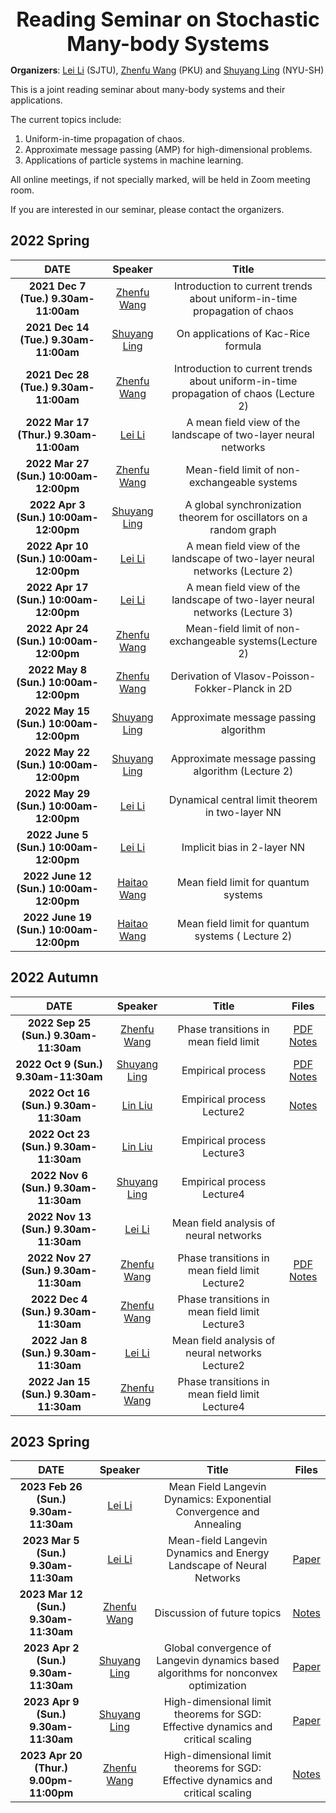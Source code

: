 <div align = "center"><strong><font size="6">Reading Seminar on Stochastic Many-body Systems</font></strong></div>



**Organizers**: [Lei Li](https://ins.sjtu.edu.cn/people/leili/) (SJTU), [Zhenfu Wang](https://bicmr.pku.edu.cn/~zhenfuwang/) (PKU) and [Shuyang Ling](https://cims.nyu.edu/~sling/) (NYU-SH)

This is a joint reading seminar about many-body systems and their applications.

The current topics include:

1. Uniform-in-time propagation of chaos.
2. Approximate message passing (AMP) for high-dimensional problems.
3. Applications of particle systems in machine learning.

All online meetings, if not specially marked, will be held in Zoom meeting room.

If you are interested in our seminar, please contact the organizers.

## 2022 Spring

|                 **DATE**                 |                         **Speaker**                          |                          **Title**                           |
| :--------------------------------------: | :----------------------------------------------------------: | :----------------------------------------------------------: |
|  **2021 Dec 7 (Tue.)  9.30am-11:00am**   |     [Zhenfu Wang](https://bicmr.pku.edu.cn/~zhenfuwang/)     | Introduction to current trends about uniform-in-time propagation of chaos |
|  **2021 Dec 14 (Tue.)  9.30am-11:00am**  |         [Shuyang Ling](https://cims.nyu.edu/~sling/)         |             On applications of Kac-Rice formula              |
|  **2021 Dec 28 (Tue.)  9.30am-11:00am**  |     [Zhenfu Wang](https://bicmr.pku.edu.cn/~zhenfuwang/)     | Introduction to current trends about uniform-in-time propagation of chaos (Lecture 2) |
| **2022 Mar 17 (Thur.)  9.30am-11:00am**  |       [Lei Li](https://ins.sjtu.edu.cn/people/leili/)        | A mean field view of the landscape of two-layer neural networks |
| **2022 Mar 27 (Sun.)  10:00am-12:00pm**  |     [Zhenfu Wang](https://bicmr.pku.edu.cn/~zhenfuwang/)     |         Mean-field limit of non-exchangeable systems         |
|  **2022 Apr 3 (Sun.)  10:00am-12:00pm**  |         [Shuyang Ling](https://cims.nyu.edu/~sling/)         | A global synchronization theorem for oscillators on a random graph |
| **2022 Apr 10 (Sun.)  10:00am-12:00pm**  |       [Lei Li](https://ins.sjtu.edu.cn/people/leili/)        | A mean field view of the landscape of two-layer neural networks (Lecture 2) |
| **2022 Apr 17 (Sun.)  10:00am-12:00pm**  |       [Lei Li](https://ins.sjtu.edu.cn/people/leili/)        | A mean field view of the landscape of two-layer neural networks (Lecture 3) |
| **2022 Apr 24 (Sun.)  10:00am-12:00pm**  |     [Zhenfu Wang](https://bicmr.pku.edu.cn/~zhenfuwang/)     |   Mean-field limit of non-exchangeable systems(Lecture 2)    |
|  **2022 May 8 (Sun.)  10:00am-12:00pm**  |     [Zhenfu Wang](https://bicmr.pku.edu.cn/~zhenfuwang/)     |      Derivation of Vlasov-Poisson-Fokker-Planck  in 2D       |
| **2022 May 15 (Sun.)  10:00am-12:00pm**  |         [Shuyang Ling](https://cims.nyu.edu/~sling/)         |            Approximate message passing algorithm             |
| **2022 May 22 (Sun.)  10:00am-12:00pm**  |         [Shuyang Ling](https://cims.nyu.edu/~sling/)         |      Approximate message passing algorithm (Lecture 2)       |
| **2022 May 29 (Sun.)  10:00am-12:00pm**  |       [Lei Li](https://ins.sjtu.edu.cn/people/leili/)        |       Dynamical central limit theorem in two-layer NN        |
| **2022 June 5 (Sun.)  10:00am-12:00pm**  |       [Lei Li](https://ins.sjtu.edu.cn/people/leili/)        |                 Implicit bias in 2-layer NN                  |
| **2022 June 12 (Sun.)  10:00am-12:00pm** | [Haitao Wang](https://math.sjtu.edu.cn/Default/teachershow/tags/MDAwMDAwMDAwMLKIgtw) |             Mean field limit for quantum systems             |
| **2022 June 19 (Sun.)  10:00am-12:00pm** | [Haitao Wang](https://math.sjtu.edu.cn/Default/teachershow/tags/MDAwMDAwMDAwMLKIgtw) |      Mean field limit for quantum systems ( Lecture 2)       |

## 2022 Autumn

|                **DATE**                |                     **Speaker**                      |                    **Title**                    |                            Files                             |
| :------------------------------------: | :--------------------------------------------------: | :---------------------------------------------: | :----------------------------------------------------------: |
| **2022 Sep 25 (Sun.)  9.30am-11:30am** | [Zhenfu Wang](https://bicmr.pku.edu.cn/~zhenfuwang/) |      Phase transitions in mean field limit      | [PDF](https://arxiv.org/pdf/2112.06304.pdf) [Notes](https://github.com/sharkjingyang/Stochastic-Many-body-Systems/blob/main/9.18/Note-Sep-25-2023.pdf) |
| **2022 Oct 9 (Sun.)  9.30am-11:30am**  |     [Shuyang Ling](https://cims.nyu.edu/~sling/)     |                Empirical process                | [PDF](https://github.com/sharkjingyang/Stochastic-Many-body-Systems/blob/main/10.9/Empirical%20process.pdf) [Notes](https://github.com/sharkjingyang/Stochastic-Many-body-Systems/blob/main/10.9/2022_10_09_Empirical_Processes_notes.pdf) |
| **2022 Oct 16 (Sun.)  9.30am-11:30am** |      [Lin Liu](https://linliu-stats.github.io/)      |           Empirical process Lecture2            | [Notes](https://github.com/sharkjingyang/Stochastic-Many-body-Systems/blob/main/10.16/Note%20Oct%2016%2C%202022.pdf) |
| **2022 Oct 23 (Sun.)  9.30am-11:30am** |      [Lin Liu](https://linliu-stats.github.io/)      |           Empirical process Lecture3            |                                                              |
| **2022 Nov 6 (Sun.)  9.30am-11:30am**  |     [Shuyang Ling](https://cims.nyu.edu/~sling/)     |           Empirical process Lecture4            |                                                              |
| **2022 Nov 13 (Sun.)  9.30am-11:30am** |   [Lei Li](https://ins.sjtu.edu.cn/people/leili/)    |     Mean field analysis of neural networks      |                                                              |
| **2022 Nov 27 (Sun.)  9.30am-11:30am** | [Zhenfu Wang](https://bicmr.pku.edu.cn/~zhenfuwang/) | Phase transitions in mean field limit Lecture2  | [PDF](https://github.com/sharkjingyang/Stochastic-Many-body-Systems/blob/main/11.27/Dawson_Phase%20transition.pdf) [Notes](https://github.com/sharkjingyang/Stochastic-Many-body-Systems/blob/main/11.27/Note_Nov%2027_2022.pdf) |
| **2022 Dec 4 (Sun.)  9.30am-11:30am**  | [Zhenfu Wang](https://bicmr.pku.edu.cn/~zhenfuwang/) | Phase transitions in mean field limit Lecture3  |                                                              |
| **2022 Jan 8 (Sun.)  9.30am-11:30am**  |   [Lei Li](https://ins.sjtu.edu.cn/people/leili/)    | Mean field analysis of neural networks Lecture2 |                                                              |
| **2022 Jan 15 (Sun.)  9.30am-11:30am** | [Zhenfu Wang](https://bicmr.pku.edu.cn/~zhenfuwang/) | Phase transitions in mean field limit Lecture4  |                                                              |

## 2023 Spring

|                  DATE                   |                       Speaker                        |                            Title                             |                            Files                             |
| :-------------------------------------: | :--------------------------------------------------: | :----------------------------------------------------------: | :----------------------------------------------------------: |
| **2023 Feb 26 (Sun.)  9.30am-11:30am**  |   [Lei Li](https://ins.sjtu.edu.cn/people/leili/)    | Mean Field Langevin Dynamics: Exponential Convergence and Annealing |                                                              |
|  **2023 Mar 5 (Sun.)  9.30am-11:30am**  |   [Lei Li](https://ins.sjtu.edu.cn/people/leili/)    | Mean-field Langevin Dynamics and Energy Landscape of Neural Networks | [Paper](https://projecteuclid.org/journals/annales-de-linstitut-henri-poincare-probabilites-et-statistiques/volume-57/issue-4/Mean-field-Langevin-dynamics-and-energy-landscape-of-neural-networks/10.1214/20-AIHP1140.short) |
| **2023 Mar 12 (Sun.)  9.30am-11:30am**  | [Zhenfu Wang](https://bicmr.pku.edu.cn/~zhenfuwang/) |                 Discussion of future topics                  | [Notes](https://github.com/sharkjingyang/Stochastic-Many-body-Systems/blob/main/2023.3.12/Note%20Mar%2012%2C%202023.pdf) |
|  **2023 Apr 2 (Sun.)  9.30am-11:30am**  |     [Shuyang Ling](https://cims.nyu.edu/~sling/)     | Global convergence of Langevin dynamics based algorithms for nonconvex optimization |          [Paper](https://arxiv.org/abs/1707.06618)           |
|  **2023 Apr 9 (Sun.)  9.30am-11:30am**  |     [Shuyang Ling](https://cims.nyu.edu/~sling/)     | High-dimensional limit theorems for SGD: Effective dynamics and critical scaling |          [Paper](https://arxiv.org/abs/2206.04030)           |
| **2023 Apr 20 (Thur.)  9.00pm-11:00pm** | [Zhenfu Wang](https://bicmr.pku.edu.cn/~zhenfuwang/) | High-dimensional limit theorems for SGD: Effective dynamics and critical scaling | [Notes](https://github.com/sharkjingyang/Stochastic-Many-body-Systems/blob/main/2023.4.20/Note_Apr_20_2023.pdf) |
